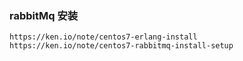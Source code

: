 ### rabbitMq 安装
 `https://ken.io/note/centos7-erlang-install`
 `https://ken.io/note/centos7-rabbitmq-install-setup`